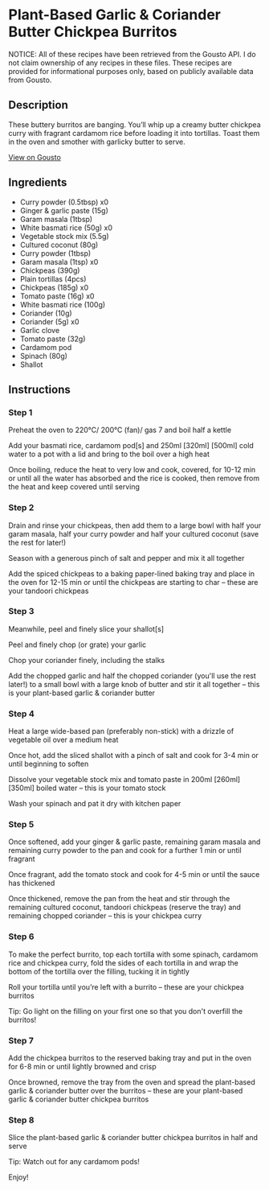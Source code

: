# Plant-Based Garlic & Coriander Butter Chickpea Burritos

NOTICE: All of these recipes have been retrieved from the Gousto API. I do not claim ownership of any recipes in these files. These recipes are provided for informational purposes only, based on publicly available data from Gousto.

## Description

These buttery burritos are banging. You’ll whip up a creamy butter chickpea curry with fragrant cardamom rice before loading it into tortillas. Toast them in the oven and smother with garlicky butter to serve.

[View on Gousto](https://www.gousto.co.uk/recipes/cookbook/garlic-coriander-butter-chickpea-burritos)

## Ingredients

- Curry powder (0.5tbsp) x0
- Ginger & garlic paste (15g)
- Garam masala (1tbsp)
- White basmati rice (50g) x0
- Vegetable stock mix (5.5g)
- Cultured coconut (80g)
- Curry powder (1tbsp)
- Garam masala (1tsp) x0
- Chickpeas (390g)
- Plain tortillas (4pcs)
- Chickpeas (185g) x0
- Tomato paste (16g) x0
- White basmati rice (100g)
- Coriander (10g)
- Coriander (5g) x0
- Garlic clove
- Tomato paste (32g)
- Cardamom pod
- Spinach (80g)
- Shallot

## Instructions


### Step 1

Preheat the oven to 220°C/ 200°C (fan)/ gas 7 and boil half a kettle

Add your basmati rice, cardamom pod[s] and 250ml <span class="text-purple">[320ml]</span> <span class="text-danger">[500ml]</span> cold water to a pot with a lid and bring to the boil over a high heat

Once boiling, reduce the heat to very low and cook, covered, for 10-12 min or until all the water has absorbed and the rice is cooked, then remove from the heat and keep covered until serving


### Step 2

Drain and rinse your chickpeas, then add them to a large bowl with half your garam masala, half your curry powder and half your cultured coconut (save the rest for later!)

Season with a generous pinch of salt and pepper and mix it all together

Add the spiced chickpeas to a baking paper-lined baking tray and place in the oven for 12-15 min or until the chickpeas are starting to char – these are your tandoori chickpeas


### Step 3

Meanwhile, peel and finely slice your shallot[s]

Peel and finely chop (or grate) your garlic

Chop your coriander finely, including the stalks

Add the chopped garlic and half the chopped coriander (you'll use the rest later!) to a small bowl with a large knob of butter and stir it all together – this is your plant-based garlic & coriander butter


### Step 4

Heat a large wide-based pan (preferably non-stick) with a drizzle of vegetable oil over a medium heat

Once hot, add the sliced shallot with a pinch of salt and cook for 3-4 min or until beginning to soften

Dissolve your vegetable stock mix and tomato paste in 200ml<span class="text-purple"> [260ml] </span><span class="text-danger">[350ml]</span> boiled water – this is your tomato stock

Wash your spinach and pat it dry with kitchen paper


### Step 5

Once softened, add your ginger & garlic paste, remaining garam masala and remaining curry powder to the pan and cook for a further 1 min or until fragrant

Once fragrant, add the tomato stock and cook for 4-5 min or until the sauce has thickened

Once thickened, remove the pan from the heat and stir through the remaining cultured coconut, tandoori chickpeas (reserve the tray) and remaining chopped coriander – this is your chickpea curry


### Step 6

To make the perfect burrito, top each tortilla with some spinach, cardamom rice and chickpea curry, fold the sides of each tortilla in and wrap the bottom of the tortilla over the filling, tucking it in tightly

Roll your tortilla until you’re left with a burrito – these are your chickpea burritos

Tip: Go light on the filling on your first one so that you don't overfill the burritos!


### Step 7

Add the chickpea burritos to the reserved baking tray and put in the oven for 6-8 min or until lightly browned and crisp

Once browned, remove the tray from the oven and spread the plant-based garlic & coriander butter over the burritos – these are your plant-based garlic & coriander butter chickpea burritos

### Step 8

Slice the plant-based garlic & coriander butter chickpea burritos in half and serve

Tip: Watch out for any cardamom pods!

Enjoy!

